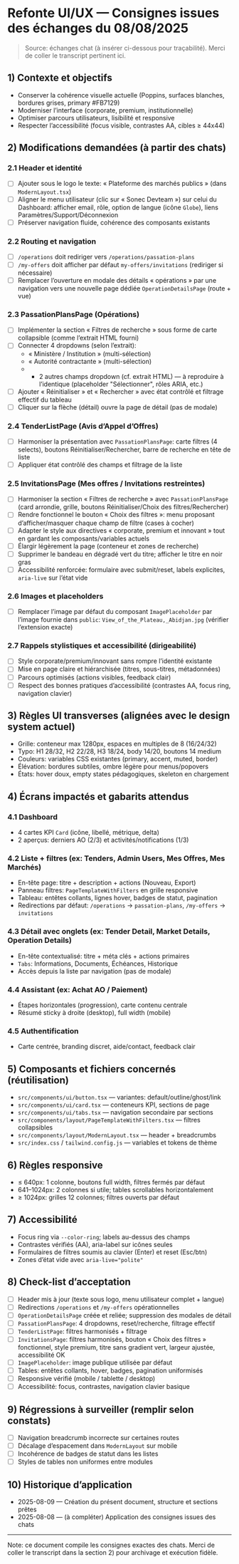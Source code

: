 # Refonte UI/UX — Consignes issues des échanges du 08/08/2025

> Source: échanges chat (à insérer ci-dessous pour traçabilité). Merci de coller le transcript pertinent ici.

## 1) Contexte et objectifs
- Conserver la cohérence visuelle actuelle (Poppins, surfaces blanches, bordures grises, primary #FB7129)
- Moderniser l’interface (corporate, premium, institutionnelle)
- Optimiser parcours utilisateurs, lisibilité et responsive
- Respecter l’accessibilité (focus visible, contrastes AA, cibles ≥ 44x44)

## 2) Modifications demandées (à partir des chats)

### 2.1 Header et identité
- [ ] Ajouter sous le logo le texte: « Plateforme des marchés publics » (dans `ModernLayout.tsx`)
- [ ] Aligner le menu utilisateur (clic sur « Sonec Devteam ») sur celui du Dashboard: afficher email, rôle, option de langue (icône `Globe`), liens Paramètres/Support/Déconnexion
- [ ] Préserver navigation fluide, cohérence des composants existants

### 2.2 Routing et navigation
- [ ] `/operations` doit rediriger vers `/operations/passation-plans`
- [ ] `/my-offers` doit afficher par défaut `my-offers/invitations` (rediriger si nécessaire)
- [ ] Remplacer l’ouverture en modale des détails « opérations » par une navigation vers une nouvelle page dédiée `OperationDetailsPage` (route + vue)

### 2.3 PassationPlansPage (Opérations)
- [ ] Implémenter la section « Filtres de recherche » sous forme de carte collapsible (comme l’extrait HTML fourni)
- [ ] Connecter 4 dropdowns (selon l’extrait):
  - « Ministère / Institution » (multi-sélection)
  - « Autorité contractante » (multi-sélection)
  - + 2 autres champs dropdown (cf. extrait HTML) — à reproduire à l’identique (placeholder "Sélectionner", rôles ARIA, etc.)
- [ ] Ajouter « Réinitialiser » et « Rechercher » avec état contrôlé et filtrage effectif du tableau
- [ ] Cliquer sur la flèche (détail) ouvre la page de détail (pas de modale)

### 2.4 TenderListPage (Avis d’Appel d’Offres)
- [ ] Harmoniser la présentation avec `PassationPlansPage`: carte filtres (4 selects), boutons Réinitialiser/Rechercher, barre de recherche en tête de liste
- [ ] Appliquer état contrôlé des champs et filtrage de la liste

### 2.5 InvitationsPage (Mes offres / Invitations restreintes)
- [ ] Harmoniser la section « Filtres de recherche » avec `PassationPlansPage` (card arrondie, grille, boutons Réinitialiser/Choix des filtres/Rechercher)
- [ ] Rendre fonctionnel le bouton « Choix des filtres »: menu proposant d’afficher/masquer chaque champ de filtre (cases à cocher)
- [ ] Adapter le style aux directives « corporate, premium et innovant » tout en gardant les composants/variables actuels
- [ ] Élargir légèrement la page (conteneur et zones de recherche)
- [ ] Supprimer le bandeau en dégradé vert du titre; afficher le titre en noir gras
- [ ] Accessibilité renforcée: formulaire avec submit/reset, labels explicites, `aria-live` sur l’état vide

### 2.6 Images et placeholders
- [ ] Remplacer l’image par défaut du composant `ImagePlaceholder` par l’image fournie dans `public`: `View_of_the_Plateau,_Abidjan.jpg` (vérifier l’extension exacte)

### 2.7 Rappels stylistiques et accessibilité (dirigeabilité)
- [ ] Style corporate/premium/innovant sans rompre l’identité existante
- [ ] Mise en page claire et hiérarchisée (titres, sous-titres, métadonnées)
- [ ] Parcours optimisés (actions visibles, feedback clair)
- [ ] Respect des bonnes pratiques d’accessibilité (contrastes AA, focus ring, navigation clavier)

## 3) Règles UI transverses (alignées avec le design system actuel)
- Grille: conteneur max 1280px, espaces en multiples de 8 (16/24/32)
- Typo: H1 28/32, H2 22/28, H3 18/24, body 14/20, boutons 14 medium
- Couleurs: variables CSS existantes (primary, accent, muted, border)
- Élévation: bordures subtiles, ombre légère pour menus/popovers
- États: hover doux, empty states pédagogiques, skeleton en chargement

## 4) Écrans impactés et gabarits attendus

### 4.1 Dashboard
- 4 cartes KPI `Card` (icône, libellé, métrique, delta)
- 2 aperçus: derniers AO (2/3) et activités/notifications (1/3)

### 4.2 Liste + filtres (ex: Tenders, Admin Users, Mes Offres, Mes Marchés)
- En-tête page: titre + description + actions (Nouveau, Export)
- Panneau filtres: `PageTemplateWithFilters` en grille responsive
- Tableau: entêtes collants, lignes hover, badges de statut, pagination
- Redirections par défaut: `/operations` → `passation-plans`, `/my-offers` → `invitations`

### 4.3 Détail avec onglets (ex: Tender Detail, Market Details, Operation Details)
- En-tête contextualisé: titre + méta clés + actions primaires
- `Tabs`: Informations, Documents, Échéances, Historique
- Accès depuis la liste par navigation (pas de modale)

### 4.4 Assistant (ex: Achat AO / Paiement)
- Étapes horizontales (progression), carte contenu centrale
- Résumé sticky à droite (desktop), full width (mobile)

### 4.5 Authentification
- Carte centrée, branding discret, aide/contact, feedback clair

## 5) Composants et fichiers concernés (réutilisation)
- `src/components/ui/button.tsx` — variantes: default/outline/ghost/link
- `src/components/ui/card.tsx` — conteneurs KPI, sections de page
- `src/components/ui/tabs.tsx` — navigation secondaire par sections
- `src/components/layout/PageTemplateWithFilters.tsx` — filtres collapsibles
- `src/components/layout/ModernLayout.tsx` — header + breadcrumbs
- `src/index.css` / `tailwind.config.js` — variables et tokens de thème

## 6) Règles responsive
- ≤ 640px: 1 colonne, boutons full width, filtres fermés par défaut
- 641–1024px: 2 colonnes si utile; tables scrollables horizontalement
- ≥ 1024px: grilles 12 colonnes; filtres ouverts par défaut

## 7) Accessibilité
- Focus ring via `--color-ring`; labels au-dessus des champs
- Contrastes vérifiés (AA), aria-label sur icônes seules
- Formulaires de filtres soumis au clavier (Enter) et reset (Esc/btn)
- Zones d’état vide avec `aria-live="polite"`

## 8) Check-list d’acceptation
- [ ] Header mis à jour (texte sous logo, menu utilisateur complet + langue)
- [ ] Redirections `/operations` et `/my-offers` opérationnelles
- [ ] `OperationDetailsPage` créée et reliée; suppression des modales de détail
- [ ] `PassationPlansPage`: 4 dropdowns, reset/recherche, filtrage effectif
- [ ] `TenderListPage`: filtres harmonisés + filtrage
- [ ] `InvitationsPage`: filtres harmonisés, bouton « Choix des filtres » fonctionnel, style premium, titre sans gradient vert, largeur ajustée, accessibilité OK
- [ ] `ImagePlaceholder`: image publique utilisée par défaut
- [ ] Tables: entêtes collants, hover, badges, pagination uniformisés
- [ ] Responsive vérifié (mobile / tablette / desktop)
- [ ] Accessibilité: focus, contrastes, navigation clavier basique

## 9) Régressions à surveiller (remplir selon constats)
- [ ] Navigation breadcrumb incorrecte sur certaines routes
- [ ] Décalage d’espacement dans `ModernLayout` sur mobile
- [ ] Incohérence de badges de statut dans les listes
- [ ] Styles de tables non uniformes entre modules

## 10) Historique d’application
- 2025-08-09 — Création du présent document, structure et sections prêtes
- 2025-08-08 — (à compléter) Application des consignes issues des chats

---

Note: ce document compile les consignes exactes des chats. Merci de coller le transcript dans la section 2) pour archivage et exécution fidèle.
